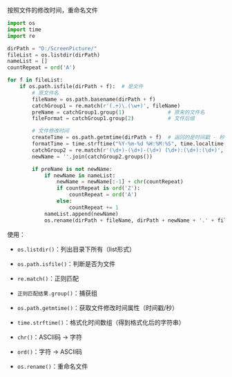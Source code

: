 按照文件的修改时间，重命名文件

```python
import os
import time
import re

dirPath = "D:/ScreenPicture/"
fileList = os.listdir(dirPath)
nameList = []
countRepeat = ord('A')

for f in fileList:
    if os.path.isfile(dirPath + f):  # 是文件
        # 原文件名
        fileName = os.path.basename(dirPath + f)
        catchGroup1 = re.match(r'(.+)\.(\w+)', fileName)
        preName = catchGroup1.group(1)              # 原来的文件名
        fileFormat = catchGroup1.group(2)           # 文件后缀

        # 文件修改时间
        createTime = os.path.getmtime(dirPath + f)  # 返回的是时间戳 - 秒数
        formatTime = time.strftime("%Y-%m-%d %H:%M:%S", time.localtime(createTime))
        catchGroup2 = re.match(r'(\d+)-(\d+)-(\d+) (\d+):(\d+):(\d+)', formatTime)
        newName = ''.join(catchGroup2.groups())

        if preName is not newName:
            if newName in nameList:
                newName = newName[:-1] + chr(countRepeat)
                if countRepeat is ord('Z'):
                    countRepeat = ord('A')
                else:
                    countRepeat += 1
            nameList.append(newName)
            os.rename(dirPath + fileName, dirPath + newName + '.' + fileFormat)
```

使用：

- `os.listdir()`：列出目录下所有（list形式）

- `os.path.isfile()`：判断是否为文件
- `re.match()`：正则匹配
- `正则匹配结果.group()`：捕获组
- `os.path.getmtime()`：获取文件修改时间属性（时间戳/秒）
- `time.strftime()`：格式化时间数组（得到格式化后的字符串）
- `chr()`：ASCII码 -> 字符
- `ord()`：字符 -> ASCII码
- `os.rename()`：重命名文件
